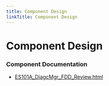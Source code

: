 ```yaml
---
title: Component Design
linkTitle: Component Design
---
```


# Component Design
### Component Documentation

- [ES101A_DiagcMgr_FDD_Review.html](Doc/ES101A_DiagcMgr_FDD_Review.html)

